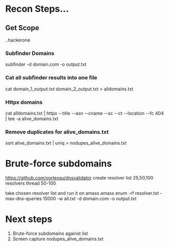 # **Recon Steps...**

## Get Scope
  ..hackerone

### Subfinder Domains 
  subfinder -d domain.com -o output.txt
  
### Cat all subfinder results into one file
  cat domain_1_output.txt domain_2_output.txt > alldomains.txt
  
### Httpx domains
  cat alldomains.txt | httpx --title --asn --cname --sc --ct --location --fc 404 | tee -a alive_domains.txt 
  
### Remove duplicates for alive_domains.txt
  sort alive_domains.txt | uniq > nodupes_alive_domains.txt
  

# Brute-force subdomains
https://github.com/vortexau/dnsvalidator
create resolver list 25,50,100 resolvers
thread 50-100 
  
take chosen resolver list and run it on amass
amass enum -rf resolver.txt -max-dns-queries 15000 -w all.txt -d domain.com -o output.txt


# Next steps 
1. Brute-force subdomains against list
2. Screen capture nodupes_alive_domains.txt
